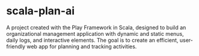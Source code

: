 # scala-plan-ai
A project created with the Play Framework in Scala, designed to build an organizational management application with dynamic and static menus, daily logs, and interactive elements. The goal is to create an efficient, user-friendly web app for planning and tracking activities.

